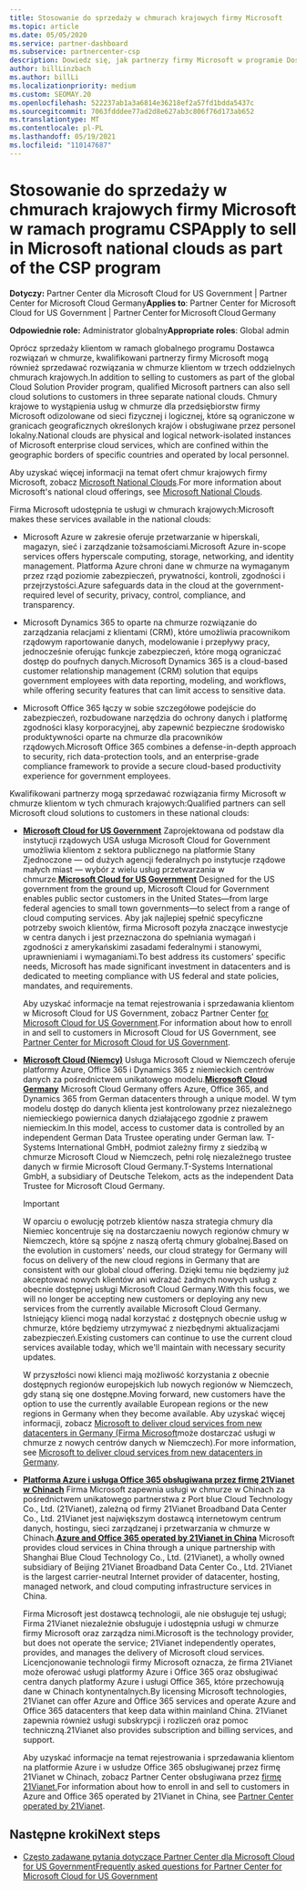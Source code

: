 ```yaml
---
title: Stosowanie do sprzedaży w chmurach krajowych firmy Microsoft
ms.topic: article
ms.date: 05/05/2020
ms.service: partner-dashboard
ms.subservice: partnercenter-csp
description: Dowiedz się, jak partnerzy firmy Microsoft w programie Dostawca rozwiązań w chmurze mogą sprzedawać klientom zarejestrowanym w obsługiwanych chmurach krajowych.
author: billLinzbach
ms.author: billLi
ms.localizationpriority: medium
ms.custom: SEOMAY.20
ms.openlocfilehash: 522237ab1a3a6814e36218ef2a57fd1bdda5437c
ms.sourcegitcommit: 7063fdddee77ad2d8e627ab3c806f76d173ab652
ms.translationtype: MT
ms.contentlocale: pl-PL
ms.lasthandoff: 05/19/2021
ms.locfileid: "110147687"
---
```

# <a name="apply-to-sell-in-microsoft-national-clouds-as-part-of-the-csp-program"></a><span data-ttu-id="bee8e-103">Stosowanie do sprzedaży w chmurach krajowych firmy Microsoft w ramach programu CSP</span><span class="sxs-lookup"><span data-stu-id="bee8e-103">Apply to sell in Microsoft national clouds as part of the CSP program</span></span>

<span data-ttu-id="bee8e-104">**Dotyczy:** Partner Center dla Microsoft Cloud for US Government | Partner Center for Microsoft Cloud Germany</span><span class="sxs-lookup"><span data-stu-id="bee8e-104">**Applies to**: Partner Center for Microsoft Cloud for US Government | Partner Center for Microsoft Cloud Germany</span></span>

<span data-ttu-id="bee8e-105">**Odpowiednie role:** Administrator globalny</span><span class="sxs-lookup"><span data-stu-id="bee8e-105">**Appropriate roles**: Global admin</span></span>

<span data-ttu-id="bee8e-106">Oprócz sprzedaży klientom w ramach globalnego programu Dostawca rozwiązań w chmurze, kwalifikowani partnerzy firmy Microsoft mogą również sprzedawać rozwiązania w chmurze klientom w trzech oddzielnych chmurach krajowych.</span><span class="sxs-lookup"><span data-stu-id="bee8e-106">In addition to selling to customers as part of the global Cloud Solution Provider program, qualified Microsoft partners can also sell cloud solutions to customers in three separate national clouds.</span></span> <span data-ttu-id="bee8e-107">Chmury krajowe to wystąpienia usług w chmurze dla przedsiębiorstw firmy Microsoft odizolowane od sieci fizycznej i logicznej, które są ograniczone w granicach geograficznych określonych krajów i obsługiwane przez personel lokalny.</span><span class="sxs-lookup"><span data-stu-id="bee8e-107">National clouds are physical and logical network-isolated instances of Microsoft enterprise cloud services, which are confined within the geographic borders of specific countries and operated by local personnel.</span></span>

<span data-ttu-id="bee8e-108">Aby uzyskać więcej informacji na temat ofert chmur krajowych firmy Microsoft, zobacz [Microsoft National Clouds](https://www.microsoft.com/trustcenter/cloudservices/nationalcloud).</span><span class="sxs-lookup"><span data-stu-id="bee8e-108">For more information about Microsoft's national cloud offerings, see [Microsoft National Clouds](https://www.microsoft.com/trustcenter/cloudservices/nationalcloud).</span></span>

<span data-ttu-id="bee8e-109">Firma Microsoft udostępnia te usługi w chmurach krajowych:</span><span class="sxs-lookup"><span data-stu-id="bee8e-109">Microsoft makes these services available in the national clouds:</span></span>

-   <span data-ttu-id="bee8e-110">Microsoft Azure w zakresie oferuje przetwarzanie w hiperskali, magazyn, sieć i zarządzanie tożsamościami.</span><span class="sxs-lookup"><span data-stu-id="bee8e-110">Microsoft Azure in-scope services offers hyperscale computing, storage, networking, and identity management.</span></span> <span data-ttu-id="bee8e-111">Platforma Azure chroni dane w chmurze na wymaganym przez rząd poziomie zabezpieczeń, prywatności, kontroli, zgodności i przejrzystości.</span><span class="sxs-lookup"><span data-stu-id="bee8e-111">Azure safeguards data in the cloud at the government-required level of security, privacy, control, compliance, and transparency.</span></span>

-   <span data-ttu-id="bee8e-112">Microsoft Dynamics 365 to oparte na chmurze rozwiązanie do zarządzania relacjami z klientami (CRM), które umożliwia pracownikom rządowym raportowanie danych, modelowanie i przepływy pracy, jednocześnie oferując funkcje zabezpieczeń, które mogą ograniczać dostęp do poufnych danych.</span><span class="sxs-lookup"><span data-stu-id="bee8e-112">Microsoft Dynamics 365 is a cloud-based customer relationship management (CRM) solution that equips government employees with data reporting, modeling, and workflows, while offering security features that can limit access to sensitive data.</span></span>

-   <span data-ttu-id="bee8e-113">Microsoft Office 365 łączy w sobie szczegółowe podejście do zabezpieczeń, rozbudowane narzędzia do ochrony danych i platformę zgodności klasy korporacyjnej, aby zapewnić bezpieczne środowisko produktywności oparte na chmurze dla pracowników rządowych.</span><span class="sxs-lookup"><span data-stu-id="bee8e-113">Microsoft Office 365 combines a defense-in-depth approach to security, rich data-protection tools, and an enterprise-grade compliance framework to provide a secure cloud-based productivity experience for government employees.</span></span>

<span data-ttu-id="bee8e-114">Kwalifikowani partnerzy mogą sprzedawać rozwiązania firmy Microsoft w chmurze klientom w tych chmurach krajowych:</span><span class="sxs-lookup"><span data-stu-id="bee8e-114">Qualified partners can sell Microsoft cloud solutions to customers in these national clouds:</span></span>

-   <span data-ttu-id="bee8e-115">[**Microsoft Cloud for US Government**](https://www.microsoft.com/trustcenter/cloudservices/nationalcloud#Microsoft_Cloud_for_US) Zaprojektowana od podstaw dla instytucji rządowych USA usługa Microsoft Cloud for Government umożliwia klientom z sektora publicznego na platformie Stany Zjednoczone — od dużych agencji federalnych po instytucje rządowe małych miast — wybór z wielu usług przetwarzania w chmurze.</span><span class="sxs-lookup"><span data-stu-id="bee8e-115">[**Microsoft Cloud for US Government**](https://www.microsoft.com/trustcenter/cloudservices/nationalcloud#Microsoft_Cloud_for_US) Designed for the US government from the ground up, Microsoft Cloud for Government enables public sector customers in the United States—from large federal agencies to small town governments—to select from a range of cloud computing services.</span></span> <span data-ttu-id="bee8e-116">Aby jak najlepiej spełnić specyficzne potrzeby swoich klientów, firma Microsoft pozyła znaczące inwestycje w centra danych i jest przeznaczona do spełniania wymagań i zgodności z amerykańskimi zasadami federalnymi i stanowymi, uprawnieniami i wymaganiami.</span><span class="sxs-lookup"><span data-stu-id="bee8e-116">To best address its customers' specific needs, Microsoft has made significant investment in datacenters and is dedicated to meeting compliance with US federal and state policies, mandates, and requirements.</span></span> 

    <span data-ttu-id="bee8e-117">Aby uzyskać informacje na temat rejestrowania i sprzedawania klientom w Microsoft Cloud for US Government, zobacz Partner Center [for Microsoft Cloud for US Government](partner-center-for-microsoft-us-govt-cloud.md).</span><span class="sxs-lookup"><span data-stu-id="bee8e-117">For information about how to enroll in and sell to customers in Microsoft Cloud for US Government, see [Partner Center for Microsoft Cloud for US Government](partner-center-for-microsoft-us-govt-cloud.md).</span></span>

-   <span data-ttu-id="bee8e-118">[**Microsoft Cloud (Niemcy)**](https://www.microsoft.com/trustcenter/cloudservices/nationalcloud#Microsoft_Cloud_Germany) Usługa Microsoft Cloud w Niemczech oferuje platformy Azure, Office 365 i Dynamics 365 z niemieckich centrów danych za pośrednictwem unikatowego modelu.</span><span class="sxs-lookup"><span data-stu-id="bee8e-118">[**Microsoft Cloud Germany**](https://www.microsoft.com/trustcenter/cloudservices/nationalcloud#Microsoft_Cloud_Germany) Microsoft Cloud Germany offers Azure, Office 365, and Dynamics 365 from German datacenters through a unique model.</span></span> <span data-ttu-id="bee8e-119">W tym modelu dostęp do danych klienta jest kontrolowany przez niezależnego niemieckiego powiernica danych działającego zgodnie z prawem niemieckim.</span><span class="sxs-lookup"><span data-stu-id="bee8e-119">In this model, access to customer data is controlled by an independent German Data Trustee operating under German law.</span></span> <span data-ttu-id="bee8e-120">T-Systems International GmbH, podmiot zależny firmy z siedzibą w chmurze Microsoft Cloud w Niemczech, pełni rolę niezależnego trustee danych w firmie Microsoft Cloud Germany.</span><span class="sxs-lookup"><span data-stu-id="bee8e-120">T-Systems International GmbH, a subsidiary of Deutsche Telekom, acts as the independent Data Trustee for Microsoft Cloud Germany.</span></span>

    > [!IMPORTANT]  
    > <span data-ttu-id="bee8e-121">W oparciu o ewolucję potrzeb klientów nasza strategia chmury dla Niemiec koncentruje się na dostarczaeniu nowych regionów chmury w Niemczech, które są spójne z naszą ofertą chmury globalnej.</span><span class="sxs-lookup"><span data-stu-id="bee8e-121">Based on the evolution in customers' needs, our cloud strategy for Germany will focus on delivery of the new cloud regions in Germany that are consistent with our global cloud offering.</span></span> <span data-ttu-id="bee8e-122">Dzięki temu nie będziemy już akceptować nowych klientów ani wdrażać żadnych nowych usług z obecnie dostępnej usługi Microsoft Cloud Germany.</span><span class="sxs-lookup"><span data-stu-id="bee8e-122">With this focus, we will no longer be accepting new customers or deploying any new services from the currently available Microsoft Cloud Germany.</span></span> <span data-ttu-id="bee8e-123">Istniejący klienci mogą nadal korzystać z dostępnych obecnie usług w chmurze, które będziemy utrzymywać z niezbędnymi aktualizacjami zabezpieczeń.</span><span class="sxs-lookup"><span data-stu-id="bee8e-123">Existing customers can continue to use the current cloud services available today, which we'll maintain with necessary security updates.</span></span>
    >  
    > <span data-ttu-id="bee8e-124">W przyszłości nowi klienci mają możliwość korzystania z obecnie dostępnych regionów europejskich lub nowych regionów w Niemczech, gdy staną się one dostępne.</span><span class="sxs-lookup"><span data-stu-id="bee8e-124">Moving forward, new customers have the option to use the currently available European regions or the new regions in Germany when they become available.</span></span> <span data-ttu-id="bee8e-125">Aby uzyskać więcej informacji, zobacz [Microsoft to deliver cloud services from new datacenters in Germany (Firma Microsoft](https://news.microsoft.com/europe/2018/08/31/microsoft-to-deliver-cloud-services-from-new-datacentres-in-germany-in-2019-to-meet-evolving-customer-needs/)może dostarczać usługi w chmurze z nowych centrów danych w Niemczech).</span><span class="sxs-lookup"><span data-stu-id="bee8e-125">For more information, see [Microsoft to deliver cloud services from new datacenters in Germany](https://news.microsoft.com/europe/2018/08/31/microsoft-to-deliver-cloud-services-from-new-datacentres-in-germany-in-2019-to-meet-evolving-customer-needs/).</span></span>

    
-   <span data-ttu-id="bee8e-126">[**Platforma Azure i usługa Office 365 obsługiwana przez firmę 21Vianet w Chinach**](https://www.microsoft.com/trustcenter/cloudservices/nationalcloud#Microsoft_Cloud_for_China) Firma Microsoft zapewnia usługi w chmurze w Chinach za pośrednictwem unikatowego partnerstwa z Port blue Cloud Technology Co., Ltd. (21Vianet), zależną od firmy 21Vianet Broadband Data Center Co., Ltd. 21Vianet jest największym dostawcą internetowym centrum danych, hostingu, sieci zarządzanej i przetwarzania w chmurze w Chinach.</span><span class="sxs-lookup"><span data-stu-id="bee8e-126">[**Azure and Office 365 operated by 21Vianet in China**](https://www.microsoft.com/trustcenter/cloudservices/nationalcloud#Microsoft_Cloud_for_China) Microsoft provides cloud services in China through a unique partnership with Shanghai Blue Cloud Technology Co., Ltd. (21Vianet), a wholly owned subsidiary of Beijing 21Vianet Broadband Data Center Co., Ltd. 21Vianet is the largest carrier-neutral Internet provider of datacenter, hosting, managed network, and cloud computing infrastructure services in China.</span></span> 

    <span data-ttu-id="bee8e-127">Firma Microsoft jest dostawcą technologii, ale nie obsługuje tej usługi; Firma 21Vianet niezależnie obsługuje i udostępnia usługi w chmurze firmy Microsoft oraz zarządza nimi.</span><span class="sxs-lookup"><span data-stu-id="bee8e-127">Microsoft is the technology provider, but does not operate the service; 21Vianet independently operates, provides, and manages the delivery of Microsoft cloud services.</span></span> <span data-ttu-id="bee8e-128">Licencjonowanie technologii firmy Microsoft oznacza, że firma 21Vianet może oferować usługi platformy Azure i Office 365 oraz obsługiwać centra danych platformy Azure i usługi Office 365, które przechowują dane w Chinach kontynentalnych.</span><span class="sxs-lookup"><span data-stu-id="bee8e-128">By licensing Microsoft technologies, 21Vianet can offer Azure and Office 365 services and operate Azure and Office 365 datacenters that keep data within mainland China.</span></span> <span data-ttu-id="bee8e-129">21Vianet zapewnia również usługi subskrypcji i rozliczeń oraz pomoc techniczną.</span><span class="sxs-lookup"><span data-stu-id="bee8e-129">21Vianet also provides subscription and billing services, and support.</span></span>

    <span data-ttu-id="bee8e-130">Aby uzyskać informacje na temat rejestrowania i sprzedawania klientom na platformie Azure i w usłudze Office 365 obsługiwanej przez firmę 21Vianet w Chinach, zobacz Partner Center obsługiwana przez [firmę 21Vianet.](/previous-versions/windows/it-pro/windows-home-server/ff357696(v=ws.11))</span><span class="sxs-lookup"><span data-stu-id="bee8e-130">For information about how to enroll in and sell to customers in Azure and Office 365 operated by 21Vianet in China, see [Partner Center operated by 21Vianet](/previous-versions/windows/it-pro/windows-home-server/ff357696(v=ws.11)).</span></span>

## <a name="next-steps"></a><span data-ttu-id="bee8e-131">Następne kroki</span><span class="sxs-lookup"><span data-stu-id="bee8e-131">Next steps</span></span>

- [<span data-ttu-id="bee8e-132">Często zadawane pytania dotyczące Partner Center dla Microsoft Cloud for US Government</span><span class="sxs-lookup"><span data-stu-id="bee8e-132">Frequently asked questions for Partner Center for Microsoft Cloud for US Government</span></span>](faq-for-us-govt-cloud.md)
